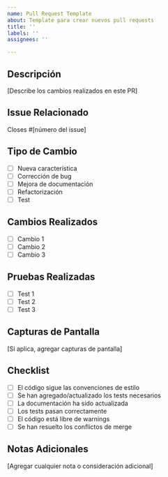 ```yaml
---
name: Pull Request Template
about: Template para crear nuevos pull requests
title: ''
labels: ''
assignees: ''

---
```


## Descripción
[Describe los cambios realizados en este PR]

## Issue Relacionado
Closes #[número del issue]

## Tipo de Cambio
- [ ] Nueva característica
- [ ] Corrección de bug
- [ ] Mejora de documentación
- [ ] Refactorización
- [ ] Test

## Cambios Realizados
- [ ] Cambio 1
- [ ] Cambio 2
- [ ] Cambio 3

## Pruebas Realizadas
- [ ] Test 1
- [ ] Test 2
- [ ] Test 3

## Capturas de Pantalla
[Si aplica, agregar capturas de pantalla]

## Checklist
- [ ] El código sigue las convenciones de estilo
- [ ] Se han agregado/actualizado los tests necesarios
- [ ] La documentación ha sido actualizada
- [ ] Los tests pasan correctamente
- [ ] El código está libre de warnings
- [ ] Se han resuelto los conflictos de merge

## Notas Adicionales
[Agregar cualquier nota o consideración adicional] 
